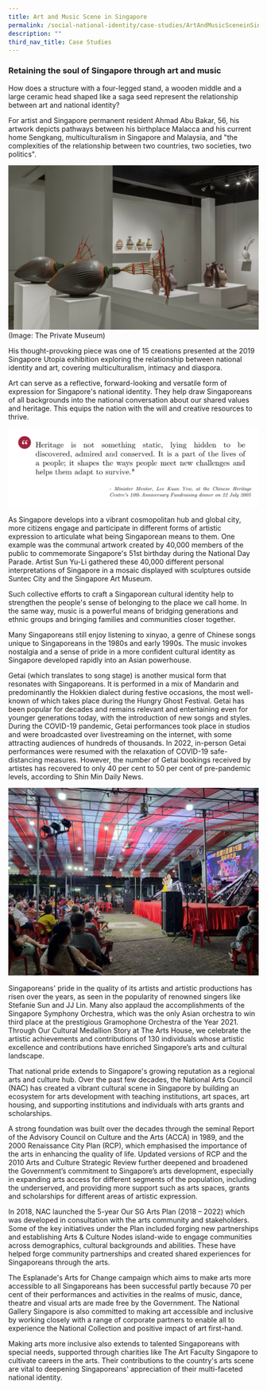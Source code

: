 ```yaml
---
title: Art and Music Scene in Singapore
permalink: /social-national-identity/case-studies/ArtAndMusicSceneinSingapore/
description: ""
third_nav_title: Case Studies
---
```

### Retaining the soul of Singapore through art and music  

How does a structure with a four-legged stand, a wooden middle and a large ceramic head shaped like a saga seed represent the relationship between art and national identity? 

For artist and Singapore permanent resident Ahmad Abu Bakar, 56, his artwork depicts pathways between his birthplace Malacca and his current home Sengkang, multiculturalism in Singapore and Malaysia, and "the complexities of the relationship between two countries, two societies, two politics".

![Ahmad Abu Bakar's artwork](/images/society/case-studies/Ahmad%20Abu%20Bakar's%20artwork.jpg)
(Image: The Private Museum)

His thought-provoking piece was one of 15 creations presented at the 2019 Singapore Utopia exhibition exploring the relationship between national identity and art, covering multiculturalism, intimacy and diaspora. 

Art can serve as a reflective, forward-looking and versatile form of expression for Singapore's national identity. They help draw Singaporeans of all backgrounds into the national conversation about our shared values and heritage. This equips the nation with the will and creative resources to thrive.

![](/images/society/case-studies/MM%20Lee%20Kuan%20Yew%20quote%201.png)
 
As Singapore develops into a vibrant cosmopolitan hub and global city, more citizens engage and participate in different forms of artistic expression to articulate what being Singaporean means to them. One example was the communal artwork created by 40,000 members of the public to commemorate Singapore's 51st birthday during the National Day Parade. Artist Sun Yu-Li gathered these 40,000 different personal interpretations of Singapore in a mosaic displayed with sculptures outside Suntec City and the Singapore Art Museum.

Such collective efforts to craft a Singaporean cultural identity help to strengthen the people's sense of belonging to the place we call home. In the same way, music is a powerful means of bridging generations and ethnic groups and bringing families and communities closer together.

Many Singaporeans still enjoy listening to xinyao, a genre of Chinese songs unique to Singaporeans in the 1980s and early 1990s. The music invokes nostalgia and a sense of pride in a more confident cultural identity as Singapore developed rapidly into an Asian powerhouse.

Getai (which translates to song stage) is another musical form that resonates with Singaporeans. It is performed in a mix of Mandarin and predominantly the Hokkien dialect during festive occasions, the most well-known of which takes place during the Hungry Ghost Festival. Getai has been popular for decades and remains relevant and entertaining even for younger generations today, with the introduction of new songs and styles. During the COVID-19 pandemic, Getai performances took place in studios and were broadcasted over livestreaming on the internet, with some attracting audiences of hundreds of thousands. In 2022, in-person Getai performances were resumed with the relaxation of COVID-19 safe-distancing measures. However, the number of Getai bookings received by artistes has recovered to only 40 per cent to 50 per cent of pre-pandemic levels, according to Shin Min Daily News. 

![Getai](/images/society/case-studies/Getai.jpg)

Singaporeans' pride in the quality of its artists and artistic productions has risen over the years, as seen in the popularity of renowned singers like Stefanie Sun and JJ Lin. Many also applaud the accomplishments of the Singapore Symphony Orchestra, which was the only Asian orchestra to win third place at the prestigious Gramophone Orchestra of the Year 2021. Through Our Cultural Medallion Story at The Arts House, we celebrate the artistic achievements and contributions of 130 individuals whose artistic excellence and contributions have enriched Singapore’s arts and cultural landscape.   

That national pride extends to Singapore's growing reputation as a regional arts and culture hub. Over the past few decades, the National Arts Council (NAC) has created a vibrant cultural scene in Singapore by building an ecosystem for arts development with teaching institutions, art spaces, art housing, and supporting institutions and individuals with arts grants and scholarships. 

A strong foundation was built over the decades through the seminal Report of the Advisory Council on Culture and the Arts (ACCA) in 1989, and the 2000 Renaissance City Plan (RCP), which emphasised the importance of the arts in enhancing the quality of life. Updated versions of RCP and the 2010 Arts and Culture Strategic Review further deepened and broadened the Government’s commitment to Singapore’s arts development, especially in expanding arts access for different segments of the population, including the underserved, and providing more support such as arts spaces, grants and scholarships for different areas of artistic expression. 

In 2018, NAC launched the 5-year Our SG Arts Plan (2018 – 2022) which was developed in consultation with the arts community and stakeholders. Some of the key initiatives under the Plan included forging new partnerships and establishing Arts & Culture Nodes island-wide to engage communities across demographics, cultural backgrounds and abilities. These have helped forge community partnerships and created shared experiences for Singaporeans through the arts.

The Esplanade's Arts for Change campaign which aims to make arts more accessible to all Singaporeans has been successful partly because 70 per cent of their performances and activities in the realms of music, dance, theatre and visual arts are made free by the Government. The National Gallery Singapore is also committed to making art accessible and inclusive by working closely with a range of corporate partners to enable all to experience the National Collection and positive impact of art first-hand.

Making arts more inclusive also extends to talented Singaporeans with special needs, supported through charities like The Art Faculty Singapore to cultivate careers in the arts. Their contributions to the country's arts scene are vital to deepening Singaporeans' appreciation of their multi-faceted national identity.